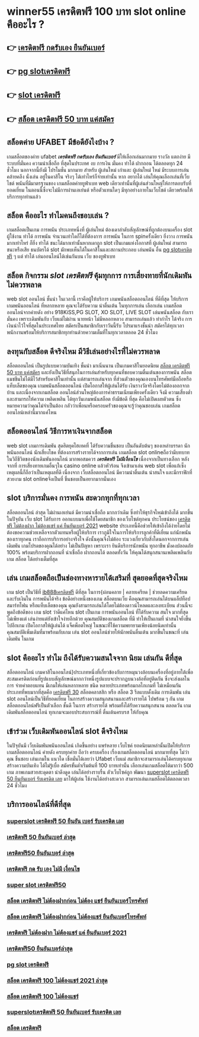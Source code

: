 # winner55 เครดิตฟรี 100 บาท  slot online  คืออะไร ?

## 👉 [เครดิตฟรี กดรับเอง ยืนยันเบอร์](https://ufabetcn.77m.io)
## 👉 [pg slotเครดิตฟรี](https://heylink.me/madam168)
## 👉 [slot เครดิตฟรี](https://ufastar356.io1.me)
## 👉 [สล็อต เครดิตฟรี 50 บาท แค่สมัคร](https://heylink.me/madam168)

##  สล็อตค่าย UFABET มีข้อดียังไงบ้าง ?

 เกมสล็อตของค่าย ufabet ***เครดิตฟรี กดรับเอง ยืนยันเบอร์*** มีให้เลือกเล่นมากมาย  รางวัล แตกง่าย มีระบบที่มั่นคง  ความน่าเชื่อถือ ที่สุดในประเทศ  งบ การเงิน มั่นคง  ทำได้ ฝากถอน ได้ตลอดทุก 24 ชั่วโมง นอกจากนี้ยังมี โปรโมชั่น  มากมาย สำหรับ ผู้เล่นใหม่ เก่าและ ผู้เล่นใหม่ ใหม่ มีระบบการเล่น  คล้ายคลึง  นั่งเล่น อยู่ในคาสิโน  จริงๆ ได้เท่าไหร่ก็จ่ายเท่านั้น หาก อยากได้ เล่นให้คุณเลือกเล่นที่เว็บไชต์ พนันที่มีมาตรฐานของ เกมสล็อตค่ายยูฟ่าเบท  web เดียวเท่านั้นที่ผู้เล่นส่วนใหญ่ให้การตอบรับที่ ยอดเยี่ยม ในตอนนี้ซึ่งจะไม่มีการผ่านเอเย่นต์ หรือตัวแทนใดๆ มีทุกอย่างภายในเว็บไชต์ เดียวพร้อมให้บริการทุกท่านแล้ว


## สล็อต  คืออะไร ทำไมคนถึงชอบเล่น ?

 เกมสล็อตเป็นเกม  การพนัน ประเภทหนึ่งที่ ผู้เล่นใหม่ ต้องเดาลำดับสัญลักษณ์ที่ถูกต้องบนเครื่อง slot   ผู้ใช้งาน ทำได้   การพนัน จำนวนเท่าใดก็ได้ที่ต้องการ  การพนัน ในการ spinครั้งเดียว ยิ่งวาง  การพนัน มากเท่าไหร่ ก็ยิ่ง ทำได้ ชนะได้มากเท่านั้นหากเดาถูก  slot เป็นเกมแห่งโอกาสที่ ผู้เล่นใหม่ สามารถชนะหรือเสีย ธนบัตรได้  slot มักพบเห็นได้ในคาสิโนและสถานประกอบ  เล่นพนัน อื่น [pg slotเครดิตฟรี](https://ufastar356.io1.me) ๆ แต่ ทำได้ เล่นออนไลน์ได้เช่นกันบน เว็บ ของยูฟ่าเบท 


## สล็อต  กิจกรรม  ***slot เครดิตฟรี***  คุ้มทุกการ การเสี่ยงทายที่นักเดิมพัน ไม่ควรพลาด

 web  slot ออนไลน์  ชั้นนำ ในเวลานี้ เราคือผู้ให้บริการ เกมพนันสล็อตออนไลน์ ที่ดีที่สุด   ให้บริการ  เกมพนันออนไลน์ ที่หลากหลาย คุณจะได้รับความ น่าตื่นเต้น ในทุกการเล่น เลือกเล่น เกมสล็อตออนไลน์จากค่ายดัง อย่าง 918KiSS,PG SLOT, XO SLOT, LIVE SLOT  เล่นพนันสล็อต กับเรา  มั่นคง  เพราะเดิมพันกับ เว็บแม่ไม่ผ่าน นายหน้า ไม่มีหลอกหลวง  สามารถเล่นแล้ว ทำกำไร ได้จริง การเงินน่าไว้ใจที่สุดในประเทศไทย สมัครเป็นสมาชิกกับเราวันนี้รับ  โปรมาแรงชั้นนำ สมัครได้ทุกเวลา พนักงานพร้อมให้บริการสมาชิกทุกท่านด้วยความเต็มที่ในทุกเวลาตลอด 24 ชั่วโมง


## ลงทุนกับสล็อต ดีจริงไหม มีวิธีเล่นอย่างไรที่ไม่ควรพลาด

 สล็อตออนไลน์ เป็นรูปแบบความบันเทิง ชั้นนำ  มาเนิ่นนาน เป็นเกมคาสิโนยอดนิยม [สล็อต เครดิตฟรี 50 บาท แค่สมัคร](https://heylink.me/madam168) และยังเป็นวิธีที่สนุกในการเล่นสำหรับทุกคนที่ชอบความตื่นเต้นของการพนัน สล็อตแมชชีนไม่ได้มีไว้สำหรับคาสิโนเท่านั้น แต่สามารถเล่นจาก ที่ส่วนตัวของคุณเองบนโทรศัพท์มือถือหรือแท็บเล็ตของคุณ เกมพนันสล็อตออนไลน์ เปิดโอกาสให้ผู้เล่นได้รับ เงินรางวัลจริงโดยไม่ต้องออกจากบ้าน และเนื่องจากเกมสล็อต ออนไลน์ส่วนใหญ่ต้องการค่าธรรมเนียมเพียงครั้งเดียว จึงมี ความเสี่ยงต่ำและสามารถให้ความ เพลิดเพลิน ได้ทุกวันเกมพนันสล็อต  ยังมีข้อดี ที่สุด คือไม่เปิดเผยตัวตน ซึ่งหมายความว่าคุณไม่จำเป็นต้อง กลัวว่าเพื่อนหรือครอบครัวของคุณจะรู้ว่าคุณชอบเล่น เกมสล็อตออนไลน์เหล่านี้มากแค่ไหน


## สล็อตออนไลน์  วิธีการหาเงินจากสล็อต 

 web slot  เกมการเดิมพัน สุดฮิตยุคไฮเทคที่ ได้รับความชื่นชอบ เป็นอันดับต้นๆ ของเหล่าบรรดา นักพนันออนไลน์ นักเสี่ยงโชค ที่ต้องการสร้างรายได้จากการเล่น เกมสล็อต  slot onlineถือว่ามีบทบาท ในวิถีชีวิตของนักเดิมพันออนไลน์ มากพอสมควร ***เครดิตฟรี ไม่มีเงื่อนไข*** เนื่องจากเป็นทางเลือก หลังจากที่ การเสี่ยงทายเกมอื่นๆใน casino online   แล้วหัวร้อน  จึงเข้ามาเล่น web slot เพื่อแก้เซ็ง เหตุผลนี้ก็ถือว่าเป็นเหตุผลที่ดี เนื่องจาก เว็บสล็อตออนไลน์  มีความน่าตื่นเต้น น่าสนใจ และมีกราฟิกที่สวยงาม  slot onlineจึงเป็นที่ ชื่นชอบเป็นอยากมากนั่นเอง


##  slot  บริการมั่นคง การพนัน  สะดวกทุกที่ทุกเวลา

 สล็อตออนไลน์ ล่าสุด ไม่ผ่านเอเย่นต์ มีความน่าเชื่อถือ มากกว่าเดิม ซึ่งทำให้ธุรกิจใหม่เข้าถึงได้  มากขึ้นในปัจุบัน  เว็บ slot ได้รับการ ออกแบบมาเพื่อใช้โดยสมาชิก ของเว็บไซต์ทุกคน ประโยชน์ของ [เครดิตฟรี ไม่ต้องฝาก ไม่ต้องแชร์ แค่ ยืนยันเบอร์ 2021](https://heylink.me/madam168) website ประเภทนี้คือช่วยให้เข้าถึงได้ง่ายโดยไม่ต้องขอความช่วยเหลือจากตัวแทนหรือผู้ให้บริการ เราภูมิใจในการให้บริการลูกค้าที่ดีเยี่ยม แก่นักพนัน ของเราทุกคน เราถือการบริการอย่างจริงใจ ดังนั้นคุณจึงไม่ต้อง ระแวงเกี่ยวกับสิ่งใดนอกจากการเล่นเดิมพัน เกมโปรดของคุณได้อย่าง ไม่เป็นปัญหา เพราะเรา ยินดีบริการนักพนัน ทุกอาชีพ มั่งคงปลอดภัย 100% พร้อมบริการฝากถอนที่ น่าเชื่อถือ ฝากถอนได้  ตลอดทั้งวัน  ให้คุณได้สนุกสนานเพลิดเพลินกับเกม  สล็อต ได้อย่างเต็มที่สุด


## เล่น เกมสล็อตถือเป็นช่องทางหารายได้เสริมที่ สุดยอดที่สุดจริงไหม

เกม slot เป็นวิธีที่ [ib888เครดิตฟรี](https://ufabet168.77m.io) ดีที่สุด ในการ{ผ่อนคลาย | คลายเครียด | ช่วยลดความเครียด และรับเงินใน การพนันได้จริง ข้อดีอย่างหนึ่งของเกม สล็อตบนเว็บ คือคุณสามารถเล่นได้บนแล็ปท็อป สมาร์ทโฟน หรือแท็บเล็ตของคุณ คุณยังสามารถเล่นได้โดยไม่ต้องดาวน์โหลดและลงทะเบียน ส่วนนี้จะพูดถึงข้อดีของ เกม slot ว่าดีแค่ไหน  slot เป็นเกม การพนันออนไลน์ ที่ได้รับความ สนใจ มากที่สุด ไม่เพียงแต่ เล่นง่ายแต่ยังเข้าใจง่ายอีกด้วย คุณสมบัติของเกมสล็อต ที่มี ทำให้เป็นเกมที่ น่าสนใจยิ่งขึ้นไปอีกเกม เปิดโอกาสให้ผู้เล่นได้ แจ็คพ็อตใหญ่ ในขณะที่ใช้ความพยายามเพียงน้อยนิดเท่านั้น คุณสมบัติเพิ่มเติมที่มาพร้อมกับเกม เล่น slot ออนไลน์ช่วยให้นักพนันตื่นเต้น มากขึ้นในขณะที่ เล่นเดิมพัน ในเกม


##  slot  คืออะไร ทำไม ถึงได้รับความสนใจจาก นิยม เล่นกัน ดีที่สุด

 สล็อตออนไลน์ เกมคาสิโนออนไลน์}ประเภทหนึ่งที่เกี่ยวข้องกับการหมุนวงล้อบนเครื่องที่อยู่ภายใต้เพื่อสะสมเครดิตก่อนที่รูปแบบสัญลักษณ์มากกว่าหนึ่งรูปแบบจะปรากฏบนวงล้อที่อยู่ติดกัน ซึ่งจะส่งผลในการ จ่ายค่าตอบแทน  มีเกมให้เล่นหลากหลาย ชนิด  หลายประเภทพร้อมกลไกเกมที่ ไม่เหมือนกัน ประเภทที่พบมากที่สุดคือ [เครดิตฟรี 30](https://heylink.me/madam168) สล็อตคลาสสิก หรือ สล็อต 3 รีลแบบดั้งเดิม การเดิมพัน  เล่น slot ออนไลน์เป็นวิธีที่ยอดเยี่ยม ในการสร้างความสนุกสนานและสร้างรายได้ ไปพร้อม ๆ กัน เกมสล็อตออนไลน์ฟรีเป็นตัวเลือก ชั้นดี ในการ สร้างรายได้ พร้อมทั้งได้รับความสนุกสนาน ตลอดวัน เกมเดิมพันสล็อตออนไลน์ ทุกเกมจะมอบประสบการณ์ที่ ตื่นเต้นครบรส ให้กับคุณ


##  เข้าร่วม  เว็บเดิมพันออนไลน์  slot  ดีจริงไหม

 ในปัจุบันมี เว็บเดิมพันพนันออนไลน์ เกิดขึ้นอย่าง แพร่หลาย  เว็บไซค์ ยอดนิยมเหล่านั้นเปิดให้บริการเกมสล็อตออนไลน์ ค่ายดัง ครบทุกค่าย  ถือว่า ครบเครื่อง เรื่องเกมสล็อตออนไลน์ มากมายที่สุด  ไม่ว่าคุณ ชื่นชอบ เล่นเกมใน แนวใด   เชื่อมั่นได้เลยว่า  Ufabet เว็บแม่  สมาชิกจะสามารถเล่นได้ครบทุกเกม สร้างความบันเทิง ได้ไม่รู้เบื่อ สมัครขั้นต่ำเริ่มต้นที่ 100 บาทเท่านั้น เลือกเล่นเกมสล็อตได้มากว่า 500 เกม ภาพเกมสวยสะดุดตา น่าดึงดูด เล่นได้อย่างราบรื่น ตัวเว็บไซค์ถูก พัฒนา [superslot เครดิตฟรี 50 ยืนยันเบอร์ รับเครดิต เลย](https://heylink.me/madam168) มาให้ผู้เล่น ใช้งานได้อย่างสะดวก สามารถเล่นเกมสล็อตได้ตลอดเวลา 24 ชั่วโมง

## บริการออนไลน์ที่ดีที่สุด

### [superslot เครดิตฟรี 50 ยืนยัน เบอร์ รับเครดิต เลย](https://atom.io/themes/superslot%20เครดิตฟรี%2050%20ยืนยันเบอร์%2050%20superslot%20เครดิตฟรี%2050%20ยืนยันเบอร์%20100%20โบนัส%20150%)
### [เครดิตฟรี 50 ยืนยันเบอร์ ล่าสุด](https://atom.io/themes/สล็อต%20เครดิตฟรี%20ไม่ต้องฝากก่อน%20ไม่ต้องแชร์%20ยืนยันเบอร์โทรศัพท์%2050%20สล็อต%20เครดิตฟรี%20ไม่ต้องฝากก่อน%20ไม่ต้องแชร์%20ยืนยันเบอร์โทรศัพท์%20100%20โบนัส%20150%)
### [เครดิตฟรี50 ยืนยันเบอร์ ล่าสุด](https://atom.io/themes/เครดิตฟรี100%2050%20เครดิตฟรี100%20100%20โบนัส%20150%)
### [เครดิตฟรี กด รับ เอง ไม่มี เงื่อนไข](https://atom.io/themes/superslot%20เครดิตฟรี%2050%20ยืนยันเบอร์%20ใหม่%20ล่าสุด%2050%20superslot%20เครดิตฟรี%2050%20ยืนยันเบอร์%20ใหม่%20ล่าสุด%20100%20โบนัส%20150%)
### [super slot เครดิตฟรี50](https://atom.io/themes/m98%20เครดิตฟรี68บาท%2050%20m98%20เครดิตฟรี68บาท%20100%20โบนัส%20150%)
### [สล็อต เครดิตฟรี ไม่ต้องฝากก่อน ไม่ต้อง แชร์ ยืนยันเบอร์โทรศัพท์](https://atom.io/themes/สล็อต%20เครดิตฟรี%20ไม่ต้องฝากก่อน%20ไม่ต้อง%20แชร์%20ยืนยันเบอร์โทรศัพท์%2050%20สล็อต%20เครดิตฟรี%20ไม่ต้องฝากก่อน%20ไม่ต้อง%20แชร์%20ยืนยันเบอร์โทรศัพท์%20100%20โบนัส%20150%)
### [สล็อต เครดิตฟรี ไม่ต้องฝากก่อน ไม่ต้องแชร์ ยืนยันเบอร์โทรศัพท์](https://atom.io/themes/แจกเครดิตฟรี100%20ไม่ต้องฝาก%20ไม่ต้องแชร์ล่าสุด%2050%20แจกเครดิตฟรี100%20ไม่ต้องฝาก%20ไม่ต้องแชร์ล่าสุด%20100%20โบนัส%20150%)
### [เครดิตฟรี ไม่ต้องฝาก ไม่ต้องแชร์ แค่ ยืนยันเบอร์ 2021](https://atom.io/themes/เครดิตฟรี%20ล่าสุด%2050%20เครดิตฟรี%20ล่าสุด%20100%20โบนัส%20150%)
### [เครดิตฟรี50 ยืนยันเบอร์ล่าสุด](https://atom.io/themes/เครดิตฟรี%20ไม่ต้องฝาก%20ไม่ต้องแชร์%202022%2050%20เครดิตฟรี%20ไม่ต้องฝาก%20ไม่ต้องแชร์%202022%20100%20โบนัส%20150%)
### [pg slot เครดิตฟรี](https://atom.io/themes/m98%20เครดิตฟรี%2068%20บาท%2050%20m98%20เครดิตฟรี%2068%20บาท%20100%20โบนัส%20150%)
### [สล็อต เครดิตฟรี 100 ไม่ต้องแชร์ 2021 ล่าสุด](https://atom.io/themes/เครดิตฟรี%20ไม่ต้องแชร์%2050%20เครดิตฟรี%20ไม่ต้องแชร์%20100%20โบนัส%20150%)
### [สล็อต เครดิตฟรี 100 ไม่ต้องแชร์](https://atom.io/themes/wow%20slot%20เครดิตฟรี%20100%20ล่าสุด%2050%20wow%20slot%20เครดิตฟรี%20100%20ล่าสุด%20100%20โบนัส%20150%)
### [superslotเครดิตฟรี 50 ยืนยันเบอร์ รับเครดิต เลย](https://atom.io/themes/เครดิตฟรี%20ไม่ต้องฝาก%20ไม่ต้องแชร์%20แค่ยืนยันเบอร์%202021%2050%20เครดิตฟรี%20ไม่ต้องฝาก%20ไม่ต้องแชร์%20แค่ยืนยันเบอร์%202021%20100%20โบนัส%20150%)
### [สล็อต เครดิตฟรี](https://atom.io/themes/เครดิตฟรี%20กดรับ%20เอง%20ไม่มี%20เงื่อนไข%2050%20เครดิตฟรี%20กดรับ%20เอง%20ไม่มี%20เงื่อนไข%20100%20โบนัส%20150%)